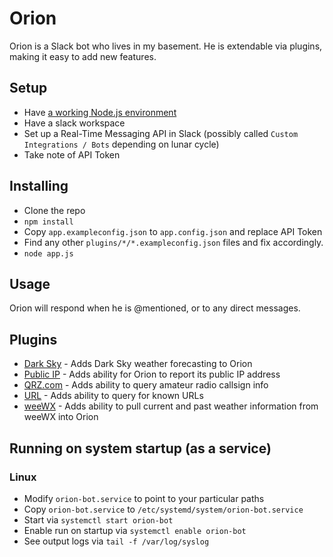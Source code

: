 # Orion

Orion is a Slack bot who lives in my basement. He is extendable via plugins, making it easy to add new features.

## Setup

* Have [a working Node.js environment](https://nodejs.org)
* Have a slack workspace
* Set up a Real-Time Messaging API in Slack (possibly called `Custom Integrations / Bots` depending on lunar cycle)
* Take note of API Token

## Installing

* Clone the repo
* `npm install`
* Copy `app.exampleconfig.json` to `app.config.json` and replace API Token
* Find any other `plugins/*/*.exampleconfig.json` files and fix accordingly.
* `node app.js`

## Usage

Orion will respond when he is @mentioned, or to any direct messages.

## Plugins

* [Dark Sky](https://github.com/DallasEpperson/orion-bot-darksky) - Adds Dark Sky weather forecasting to Orion
* [Public IP](https://github.com/DallasEpperson/orion-bot-public-ip) - Adds ability for Orion to report its public IP address
* [QRZ.com](https://github.com/DallasEpperson/orion-bot-qrz) - Adds ability to query amateur radio callsign info
* [URL](https://github.com/DallasEpperson/orion-bot-urls) - Adds ability to query for known URLs
* [weeWX](https://github.com/DallasEpperson/orion-bot-weewx) - Adds ability to pull current and past weather information from weeWX into Orion

## Running on system startup (as a service)

### Linux

* Modify `orion-bot.service` to point to your particular paths
* Copy `orion-bot.service` to `/etc/systemd/system/orion-bot.service`
* Start via `systemctl start orion-bot`
* Enable run on startup via `systemctl enable orion-bot`
* See output logs via `tail -f /var/log/syslog`
